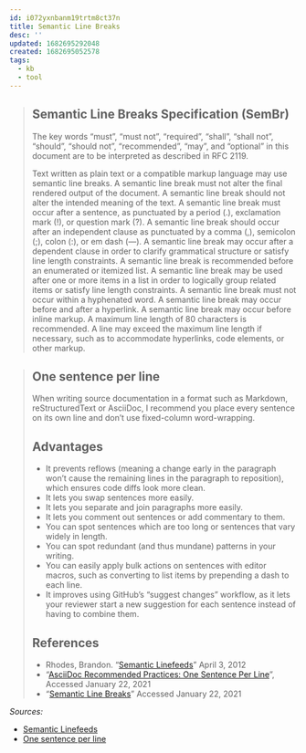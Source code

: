 ```yaml
---
id: i072yxnbanm19trtm8ct37n
title: Semantic Line Breaks
desc: ''
updated: 1682695292048
created: 1682695052578
tags:
  - kb
  - tool
---
```



> ## Semantic Line Breaks Specification (SemBr)
> The key words “must”, “must not”, “required”, “shall”, “shall not”, “should”, “should not”, “recommended”, “may”, and “optional” in this document are to be interpreted as described in RFC 2119.
> 
> Text written as plain text or a compatible markup language may use semantic line breaks.
> A semantic line break must not alter the final rendered output of the document.
> A semantic line break should not alter the intended meaning of the text.
> A semantic line break must occur after a sentence, as punctuated by a period (.), exclamation mark (!), or question mark (?).
> A semantic line break should occur after an independent clause as punctuated by a comma (,), semicolon (;), colon (:), or em dash (—).
> A semantic line break may occur after a dependent clause in order to clarify grammatical structure or satisfy line length constraints.
> A semantic line break is recommended before an enumerated or itemized list.
> A semantic line break may be used after one or more items in a list in order to logically group related items or satisfy line length constraints.
> A semantic line break must not occur within a hyphenated word.
> A semantic line break may occur before and after a hyperlink.
> A semantic line break may occur before inline markup.
> A maximum line length of 80 characters is recommended.
> A line may exceed the maximum line length if necessary, such as to accommodate hyperlinks, code elements, or other markup.

> ## One sentence per line
> When writing source documentation in a format such as Markdown, reStructuredText or AsciiDoc, I recommend you place every sentence on its own line and don’t use fixed-column word-wrapping.
> 
> ## Advantages
> * It prevents reflows (meaning a change early in the paragraph won’t cause the remaining lines in the paragraph to reposition), which ensures code diffs look more clean.
> * It lets you swap sentences more easily.
> * It lets you separate and join paragraphs more easily.
> * It lets you comment out sentences or add commentary to them.
> * You can spot sentences which are too long or sentences that vary widely in length.
> * You can spot redundant (and thus mundane) patterns in your writing.
> * You can easily apply bulk actions on sentences with editor macros, such as converting to list items by prepending a dash to each line.
> * It improves using GitHub’s “suggest changes” workflow, as it lets your reviewer start a new suggestion for each sentence instead of having to combine them.
> ## References
> * Rhodes, Brandon. “[Semantic Linefeeds](https://rhodesmill.org/brandon/2012/one-sentence-per-line/)” April 3, 2012
> * “[AsciiDoc Recommended Practices: One Sentence Per Line](https://asciidoctor.org/docs/asciidoc-recommended-practices/#one-sentence-per-line)”, Accessed January 22, 2021
> * “[Semantic Line Breaks](https://sembr.org/)” Accessed January 22, 2021

_Sources:_

  * [Semantic Linefeeds](https://rhodesmill.org/brandon/2012/one-sentence-per-line/)
  * [One sentence per line](https://nick.groenen.me/notes/one-sentence-per-line/)
